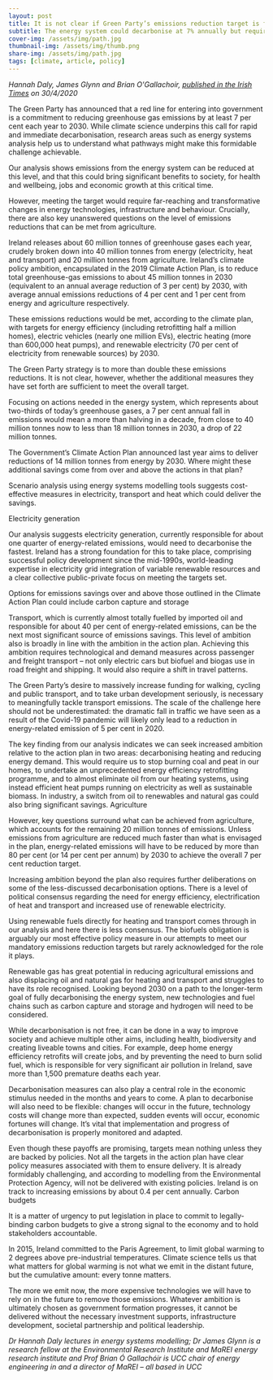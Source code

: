 ```yaml
---
layout: post
title: It is not clear if Green Party’s emissions reduction target is feasible
subtitle: The energy system could decarbonise at 7% annually but requires far-reaching action
cover-img: /assets/img/path.jpg
thumbnail-img: /assets/img/thumb.png
share-img: /assets/img/path.jpg
tags: [climate, article, policy]
---
```

*Hannah Daly, James Glynn and Brian O'Gallachoir, [published in the Irish Times](https://www.irishtimes.com/news/science/it-is-not-clear-if-green-party-s-emissions-reduction-target-is-feasible-1.4238995) on 30/4/2020*

The Green Party has announced that a red line for entering into government is a commitment to reducing greenhouse gas emissions by at least 7 per cent each year to 2030. While climate science underpins this call for rapid and immediate decarbonisation, research areas such as energy systems analysis help us to understand what pathways might make this formidable challenge achievable.

Our analysis shows emissions from the energy system can be reduced at this level, and that this could bring significant benefits to society, for health and wellbeing, jobs and economic growth at this critical time.

However, meeting the target would require far-reaching and transformative changes in energy technologies, infrastructure and behaviour. Crucially, there are also key unanswered questions on the level of emissions reductions that can be met from agriculture.

Ireland releases about 60 million tonnes of greenhouse gases each year, crudely broken down into 40 million tonnes from energy (electricity, heat and transport) and 20 million tonnes from agriculture. Ireland’s climate policy ambition, encapsulated in the 2019 Climate Action Plan, is to reduce total greenhouse-gas emissions to about 45 million tonnes in 2030 (equivalent to an annual average reduction of 3 per cent) by 2030, with average annual emissions reductions of 4 per cent and 1 per cent from energy and agriculture respectively.

These emissions reductions would be met, according to the climate plan, with targets for energy efficiency (including retrofitting half a million homes), electric vehicles (nearly one million EVs), electric heating (more than 600,000 heat pumps), and renewable electricity (70 per cent of electricity from renewable sources) by 2030.

The Green Party strategy is to more than double these emissions reductions. It is not clear, however, whether the additional measures they have set forth are sufficient to meet the overall target.

Focusing on actions needed in the energy system, which represents about two-thirds of today’s greenhouse gases, a 7 per cent annual fall in emissions would mean a more than halving in a decade, from close to 40 million tonnes now to less than 18 million tonnes in 2030, a drop of 22 million tonnes.

The Government’s Climate Action Plan announced last year aims to deliver reductions of 14 million tonnes from energy by 2030. Where might these additional savings come from over and above the actions in that plan?

Scenario analysis using energy systems modelling tools suggests cost-effective measures in electricity, transport and heat which could deliver the savings.

Electricity generation

Our analysis suggests electricity generation, currently responsible for about one quarter of energy-related emissions, would need to decarbonise the fastest. Ireland has a strong foundation for this to take place, comprising successful policy development since the mid-1990s, world-leading expertise in electricity grid integration of variable renewable resources and a clear collective public-private focus on meeting the targets set.

Options for emissions savings over and above those outlined in the Climate Action Plan could include carbon capture and storage

Transport, which is currently almost totally fuelled by imported oil and responsible for about 40 per cent of energy-related emissions, can be the next most significant source of emissions savings. This level of ambition also is broadly in line with the ambition in the action plan. Achieving this ambition requires technological and demand measures across passenger and freight transport – not only electric cars but biofuel and biogas use in road freight and shipping. It would also require a shift in travel patterns.

The Green Party’s desire to massively increase funding for walking, cycling and public transport, and to take urban development seriously, is necessary to meaningfully tackle transport emissions. The scale of the challenge here should not be underestimated: the dramatic fall in traffic we have seen as a result of the Covid-19 pandemic will likely only lead to a reduction in energy-related emission of 5 per cent in 2020.

The key finding from our analysis indicates we can seek increased ambition relative to the action plan in two areas: decarbonising heating and reducing energy demand. This would require us to stop burning coal and peat in our homes, to undertake an unprecedented energy efficiency retrofitting programme, and to almost eliminate oil from our heating systems, using instead efficient heat pumps running on electricity as well as sustainable biomass. In industry, a switch from oil to renewables and natural gas could also bring significant savings.
Agriculture

However, key questions surround what can be achieved from agriculture, which accounts for the remaining 20 million tonnes of emissions. Unless emissions from agriculture are reduced much faster than what is envisaged in the plan, energy-related emissions will have to be reduced by more than 80 per cent (or 14 per cent per annum) by 2030 to achieve the overall 7 per cent reduction target.

Increasing ambition beyond the plan also requires further deliberations on some of the less-discussed decarbonisation options. There is a level of political consensus regarding the need for energy efficiency, electrification of heat and transport and increased use of renewable electricity.

Using renewable fuels directly for heating and transport comes through in our analysis and here there is less consensus. The biofuels obligation is arguably our most effective policy measure in our attempts to meet our mandatory emissions reduction targets but rarely acknowledged for the role it plays.

Renewable gas has great potential in reducing agricultural emissions and also displacing oil and natural gas for heating and transport and struggles to have its role recognised. Looking beyond 2030 on a path to the longer-term goal of fully decarbonising the energy system, new technologies and fuel chains such as carbon capture and storage and hydrogen will need to be considered.

While decarbonisation is not free, it can be done in a way to improve society and achieve multiple other aims, including health, biodiversity and creating liveable towns and cities. For example, deep home energy efficiency retrofits will create jobs, and by preventing the need to burn solid fuel, which is responsible for very significant air pollution in Ireland, save more than 1,500 premature deaths each year.

Decarbonisation measures can also play a central role in the economic stimulus needed in the months and years to come. A plan to decarbonise will also need to be flexible: changes will occur in the future, technology costs will change more than expected, sudden events will occur, economic fortunes will change. It’s vital that implementation and progress of decarbonisation is properly monitored and adapted.

Even though these payoffs are promising, targets mean nothing unless they are backed by policies. Not all the targets in the action plan have clear policy measures associated with them to ensure delivery. It is already formidably challenging, and according to modelling from the Environmental Protection Agency, will not be delivered with existing policies. Ireland is on track to increasing emissions by about 0.4 per cent annually.
Carbon budgets

It is a matter of urgency to put legislation in place to commit to legally-binding carbon budgets to give a strong signal to the economy and to hold stakeholders accountable.

In 2015, Ireland committed to the Paris Agreement, to limit global warming to 2 degrees above pre-industrial temperatures. Climate science tells us that what matters for global warming is not what we emit in the distant future, but the cumulative amount: every tonne matters.

The more we emit now, the more expensive technologies we will have to rely on in the future to remove those emissions. Whatever ambition is ultimately chosen as government formation progresses, it cannot be delivered without the necessary investment supports, infrastructure development, societal partnership and political leadership.

*Dr Hannah Daly lectures in energy systems modelling; Dr James Glynn is a research fellow at the Environmental Research Institute and MaREI energy research institute and Prof Brian Ó Gallachóir is UCC chair of energy engineering in and a director of MaREI – all based in UCC*
